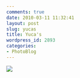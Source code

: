 ```yaml
---
comments: true
date: 2010-03-11 11:32:41
layout: post
slug: yucas
title: Yuca's
wordpress_id: 2893
categories:
- PhotoBlog
---
```


![](http://ryanfitzer.com/main/wp-content/uploads/2010/03/velvia-100-x-process-8.jpg)
